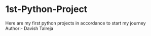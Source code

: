 # 1st-Python-Project
Here are my first python projects in accordance to start my journey
<br>
Author:- Davish Talreja
